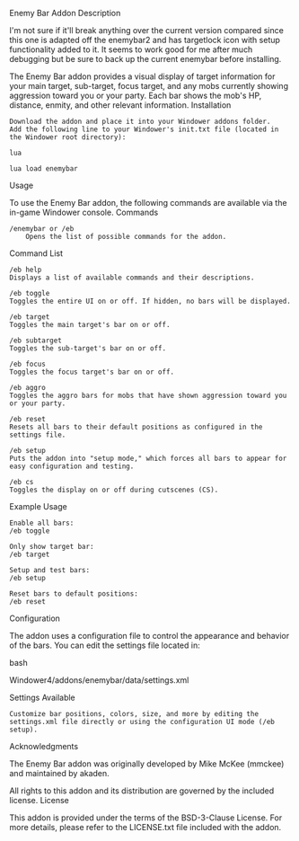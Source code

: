 Enemy Bar Addon
Description

I'm not sure if it'll break anything over the current version compared since this one is adapted off the enemybar2 and has targetlock icon with setup functionality added to it. It seems to work good for me after much debugging but be sure to back up the current enemybar before installing.

The Enemy Bar addon provides a visual display of target information for your main target, sub-target, focus target, and any mobs currently showing aggression toward you or your party. Each bar shows the mob's HP, distance, enmity, and other relevant information.
Installation

    Download the addon and place it into your Windower addons folder.
    Add the following line to your Windower's init.txt file (located in the Windower root directory):

    lua

    lua load enemybar

Usage

To use the Enemy Bar addon, the following commands are available via the in-game Windower console.
Commands

    /enemybar or /eb
        Opens the list of possible commands for the addon.

Command List

    /eb help
    Displays a list of available commands and their descriptions.

    /eb toggle
    Toggles the entire UI on or off. If hidden, no bars will be displayed.

    /eb target
    Toggles the main target's bar on or off.

    /eb subtarget
    Toggles the sub-target's bar on or off.

    /eb focus
    Toggles the focus target's bar on or off.

    /eb aggro
    Toggles the aggro bars for mobs that have shown aggression toward you or your party.

    /eb reset
    Resets all bars to their default positions as configured in the settings file.

    /eb setup
    Puts the addon into "setup mode," which forces all bars to appear for easy configuration and testing.

    /eb cs
    Toggles the display on or off during cutscenes (CS).

Example Usage

    Enable all bars:
    /eb toggle

    Only show target bar:
    /eb target

    Setup and test bars:
    /eb setup

    Reset bars to default positions:
    /eb reset

Configuration

The addon uses a configuration file to control the appearance and behavior of the bars. You can edit the settings file located in:

bash

Windower4/addons/enemybar/data/settings.xml

Settings Available

    Customize bar positions, colors, size, and more by editing the settings.xml file directly or using the configuration UI mode (/eb setup).

Acknowledgments

The Enemy Bar addon was originally developed by Mike McKee (mmckee) and maintained by akaden.

All rights to this addon and its distribution are governed by the included license.
License

This addon is provided under the terms of the BSD-3-Clause License. For more details, please refer to the LICENSE.txt file included with the addon.

